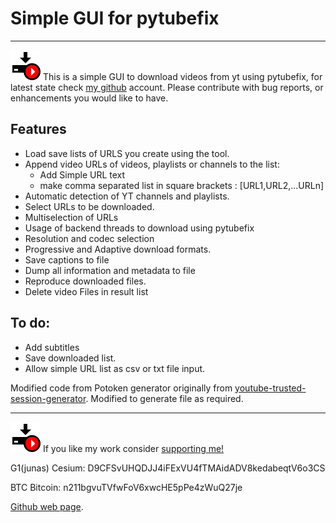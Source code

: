 # Simple GUI for pytubefix
---------------------------------------
![Python Logo](https://github.com/fedetony/yt_download_pytubefix/blob/master/img/main_icon48.png "GUI pytubefix V1.0beta by FG")
 This is a simple GUI to download videos from yt using pytubefix, for latest state check [my github][wp] account. Please contribute with bug reports, or enhancements you would like to have.

Features
---------------------------------------
- Load save lists of URLS you create using the tool.
- Append video URLs of videos, playlists or channels to the list:
    - Add Simple URL text
    - make comma separated list in square brackets : [URL1,URL2,...URLn]
- Automatic detection of YT channels and playlists.
- Select URLs to be downloaded.
- Multiselection of URLs
- Usage of backend threads to download using pytubefix
- Resolution and codec selection
- Progressive and Adaptive download formats.
- Save captions to file
- Dump all information and metadata to file
- Reproduce downloaded files.
- Delete video Files in result list 

To do:
---------------------------------------------------------------------------------
- Add subtitles
- Save downloaded list.
- Allow simple URL list as csv or txt file input.

Modified code from Potoken generator originally from [youtube-trusted-session-generator][pogen]. Modified to generate file as required.

---------------------------------------------------------------------------------------

![Python Logo](https://github.com/fedetony/yt_download_pytubefix/blob/master/img/main_icon48.png "GUI pytubefix V1.0beta by FG") If you like my work consider [supporting me!][sp]

G1(junas) Cesium: D9CFSvUHQDJJ4iFExVU4fTMAidADV8kedabeqtV6o3CS

BTC Bitcoin: n211bgvuTVfwFoV6xwcHE5pPe4zWuQ27je

[sp]: https://github.com/sponsors/fedetony

[Github web page][wp].

[wp]: https://github.com/fedetony

[pogen]: https://github.com/iv-org/youtube-trusted-session-generator

